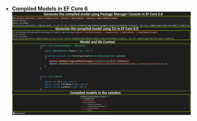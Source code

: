 - **Compiled Models in EF Core 6**
  ![](https://raw.githubusercontent.com/Krishnapolanki/Latest-Technical-Concepts/main/Images/20211113_145807.jpg)
